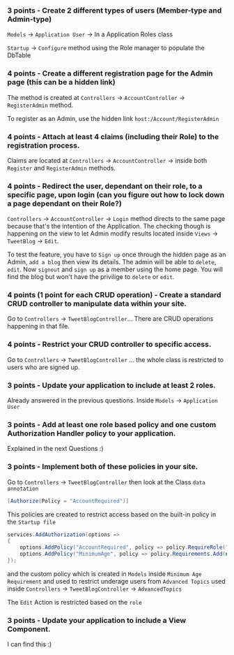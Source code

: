 ### 3 points - Create 2 different types of users (Member-type and Admin-type)
`Models` -> `Application User` -> In a Application Roles class

`Startup` -> `Configure` method using the Role manager to populate the DbTable

### 4 points - Create a different registration page for the Admin page (this can be a hidden link)
The method is created at `Controllers` -> `AccountController` -> `RegisterAdmin` method.

To register as an Admin, use the hidden link `host:/Account/RegisterAdmin`
### 4 points - Attach at least 4 claims (including their Role) to the registration process.
Claims are located at `Controllers` -> `AccountController` -> inside both `Register` and `RegisterAdmin` methods.

### 4 points - Redirect the user, dependant on their role, to a specific page, upon login (can you figure out how to lock down a page dependant on their Role?)
`Controllers` -> `AccountController` -> `Login` method directs to the same page because that's the intention of the Application. The checking though is happening on the view to let Admin modify results located inside `Views` -> `TweetBlog` -> `Edit`.

To test the feature, you have to `Sign up` once through the hidden page as an Admin, `add a blog` then view its details. The admin will be able to `delete`, `edit`. 
Now `signout` and `sign up` as a member using the home page. You will find the blog but won't have the privilige to `delete` or `edit`.

### 4 points (1 point for each CRUD operation) - Create a standard CRUD controller to manipulate data within your site.
Go to `Controllers` -> `TweetBlogController`... There are CRUD operations happening in that file.

### 4 points - Restrict your CRUD controller to specific access.
Go to `Controllers` -> `TweetBlogController` ... the whole class is restricted to users who are signed up.

### 3 points - Update your application to include at least 2 roles.
Already answered in the previous questions. Inside `Models` -> `Application User`

### 3 points - Add at least one role based policy and one custom Authorization Handler policy to your application.
Explained in the next Questions :)

### 3 points - Implement both of these policies in your site.
Go to `Controllers` -> `TweetBlogController` then look at the Class `data annotation`
```C#
[Authorize(Policy = "AccountRequired")]
```

This policies are created to restrict access based on the built-in policy in the `Startup file`

```C#
services.AddAuthorization(options =>
{
    options.AddPolicy("AccountRequired", policy => policy.RequireRole("Member", "Admin").Build());
    options.AddPolicy("MinimumAge", policy => policy.Requirements.Add(new MinimumAgeRequirement()));
});
```


and the custom policy which is created in `Models` inside `Minimum Age Requirement` and used to restrict underage users from `Advanced Topics` used inside `Controllers` -> `TweetBlogController` -> `AdvancedTopics`

The `Edit` Action is restricted based on the `role`

### 3 points - Update your application to include a View Component.
I can find this :)
